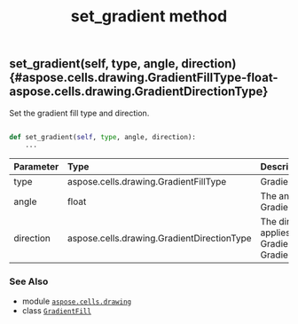 ﻿---
title: set_gradient method
second_title: Aspose.Cells for Python via .NET API References
description: 
type: docs
weight: 20
url: /aspose.cells.drawing/gradientfill/set_gradient/
is_root: false
---

## set_gradient(self, type, angle, direction) {#aspose.cells.drawing.GradientFillType-float-aspose.cells.drawing.GradientDirectionType}

Set the gradient fill type and direction.



```python

def set_gradient(self, type, angle, direction):
    ...
```


| Parameter | Type | Description |
| :- | :- | :- |
| type | aspose.cells.drawing.GradientFillType | Gradient fill type. |
| angle | float | The angle. Only applies for GradientFillType.Linear. |
| direction | aspose.cells.drawing.GradientDirectionType | The direction type. Only applies for GradientFillType.Radial and GradientFillType.Rectangle. |



### See Also
* module [`aspose.cells.drawing`](../../)
* class [`GradientFill`](/cells/python-net/aspose.cells.drawing/gradientfill)
